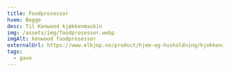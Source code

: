 ```yaml
---
title: Foodprosessor
hvem: Begge
desc: Til Kenwood kjøkkenmaskin
img: /assets/img/foodprosessor.webp
imgAlt: kenwood foodprosessor
externalUrl: https://www.elkjop.no/product/hjem-og-husholdning/kjokkenapparater/kjokkenmaskin/KAH647PL/kenwood-foodprosessortilbehor-kah647pl
tags:
  - gave
---
```

